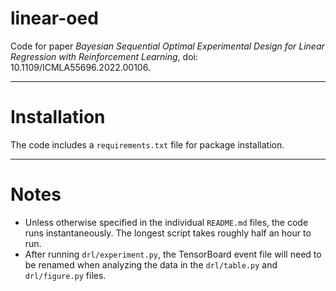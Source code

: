 # linear-oed
Code for paper *Bayesian Sequential Optimal Experimental Design for Linear 
Regression with Reinforcement Learning*, doi: 10.1109/ICMLA55696.2022.00106.

---

# Installation
The code includes a `requirements.txt` file for package installation.

---

# Notes
 - Unless otherwise specified in the individual `README.md` files, the code 
   runs instantaneously. The longest script takes roughly half an hour to run.
 - After running `drl/experiment.py`, the TensorBoard event file will need 
   to be renamed when analyzing the data in the `drl/table.py` and 
   `drl/figure.py` files.  